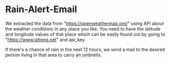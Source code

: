 # Rain-Alert-Email

We extracted the data from "https://openweathermap.org/" using API about the weather conditions in any place you like. You need to have the latitude and longitude values of that place which can be easily found out by going to "https://www.latlong.net" and api_key.

If there's a chance of rain in the next 12 hours, we send a mail to the desired person living in that area to carry an umbrella.
